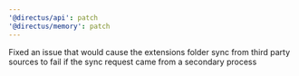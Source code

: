```yaml
---
'@directus/api': patch
'@directus/memory': patch
---
```


Fixed an issue that would cause the extensions folder sync from third party sources to fail if the sync request came
from a secondary process

